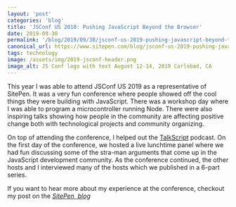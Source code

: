 ```yaml
---
layout: 'post'
categories: 'blog'
title: 'JSConf US 2010: Pushing JavaScript Beyond the Browser'
date: 2019-09-30
permalink: '/blog/2019/09/30/jsconf-us-2019-pushing-javascript-beyond-the-browser/'
canonical_url: https://www.sitepen.com/blog/jsconf-us-2019-pushing-javascript-beyond-the-browser/
tags: technology
image: /assets/img/2019-jsconf-header.png
image_alt: JS Conf logo with text August 12-14, 2019 Carlsbad, CA
---
```


This year I was able to attend JSConf US 2019 as a representative of SitePen. It was a very fun conference where people showed off the cool things they were building with JavaScript. There was a workshop day where I was able to program a microcontroller running Node. There were also inspiring talks showing how people in the community are affecting positive change both with technological projects and community organizing.

On top of attending the conference, I helped out the [TalkScript](http://talkscript.fm) podcast. On the first day of the conference, we hosted a live lunchtime panel where we had fun discussing some of the stra-man arguments that come up in the JavaScript development community. As the conference continued, the other hosts and I interviewed many of the hosts which we published in a 6-part series.

If you want to hear more about my experience at the conference, checkout my post on the <cite>[SitePen  blog](https://www.sitepen.com/blog/jsconf-us-2019-pushing-javascript-beyond-the-browser/)</cite>
